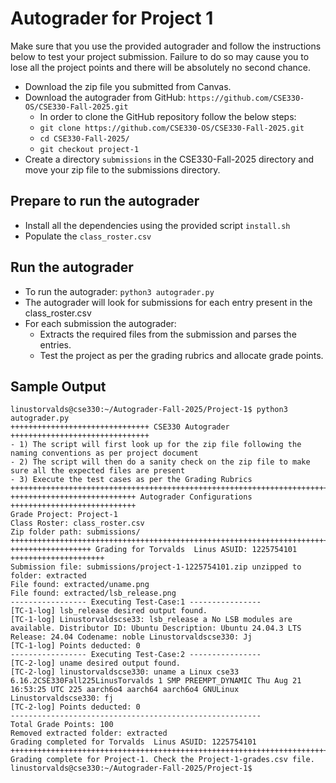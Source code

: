 # Autograder for Project 1

Make sure that you use the provided autograder and follow the instructions below to test your project submission. Failure to do so may cause you to lose all the project points and there will be absolutely no second chance.

- Download the zip file you submitted from Canvas. 
- Download the autograder from GitHub: `https://github.com/CSE330-OS/CSE330-Fall-2025.git`
  - In order to clone the GitHub repository follow the below steps:
  - `git clone https://github.com/CSE330-OS/CSE330-Fall-2025.git`
  - `cd CSE330-Fall-2025/`
  - `git checkout project-1`
- Create a directory `submissions` in the CSE330-Fall-2025 directory and move your zip file to the submissions directory.

## Prepare to run the autograder
- Install all the dependencies using the provided script `install.sh`
- Populate the `class_roster.csv`
 
## Run the autograder
- To run the autograder: ```python3 autograder.py```
- The autograder will look for submissions for each entry present in the class_roster.csv
- For each submission the autograder:
  - Extracts the required files from the submission and parses the entries.
  - Test the project as per the grading rubrics and allocate grade points.
    
## Sample Output

```
linustorvalds@cse330:~/Autograder-Fall-2025/Project-1$ python3 autograder.py
+++++++++++++++++++++++++++++++ CSE330 Autograder  +++++++++++++++++++++++++++++++
- 1) The script will first look up for the zip file following the naming conventions as per project document
- 2) The script will then do a sanity check on the zip file to make sure all the expected files are present
- 3) Execute the test cases as per the Grading Rubrics
++++++++++++++++++++++++++++++++++++++++++++++++++++++++++++++++++++++++++++++++++++
++++++++++++++++++++++++++++ Autograder Configurations ++++++++++++++++++++++++++++
Grade Project: Project-1
Class Roster: class_roster.csv
Zip folder path: submissions/
++++++++++++++++++++++++++++++++++++++++++++++++++++++++++++++++++++++++++++++++++++
++++++++++++++++++ Grading for Torvalds  Linus ASUID: 1225754101 +++++++++++++++++++++
Submission file: submissions/project-1-1225754101.zip unzipped to folder: extracted
File found: extracted/uname.png
File found: extracted/lsb_release.png
----------------- Executing Test-Case:1 ----------------
[TC-1-log] lsb_release desired output found.
[TC-1-log] Linustorvaldscse33: lsb_release a No LSB modules are available. Distributor ID: Ubuntu Description: Ubuntu 24.04.3 LTS Release: 24.04 Codename: noble Linustorvaldscse330: Jj
[TC-1-log] Points deducted: 0
----------------- Executing Test-Case:2 ----------------
[TC-2-log] uname desired output found.
[TC-2-log] linustorvaldscse330: uname a Linux cse33 6.16.2CSE330Fall225LinusTorvalds 1 SMP PREEMPT_DYNAMIC Thu Aug 21 16:53:25 UTC 225 aarch6o4 aarch64 aarch6o4 GNULinux Linustorvaldscse330: fj
[TC-2-log] Points deducted: 0
--------------------------------------------------------
Total Grade Points: 100
Removed extracted folder: extracted
Grading completed for Torvalds  Linus ASUID: 1225754101
++++++++++++++++++++++++++++++++++++++++++++++++++++++++++++++++++++++++++++++++++++
Grading complete for Project-1. Check the Project-1-grades.csv file.
linustorvalds@cse330:~/Autograder-Fall-2025/Project-1$
```

